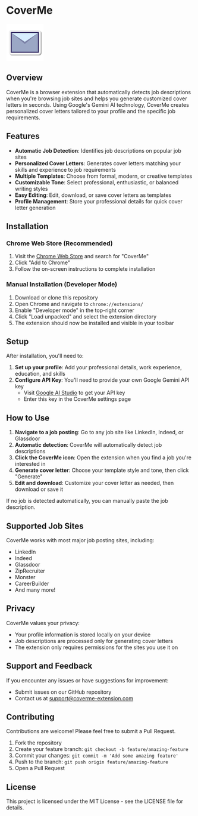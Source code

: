 # CoverMe

![CoverMe Logo](public/icons/icon48.png)

## Overview

CoverMe is a browser extension that automatically detects job descriptions when you're browsing job sites and helps you generate customized cover letters in seconds. Using Google's Gemini AI technology, CoverMe creates personalized cover letters tailored to your profile and the specific job requirements.

## Features

- **Automatic Job Detection**: Identifies job descriptions on popular job sites
- **Personalized Cover Letters**: Generates cover letters matching your skills and experience to job requirements
- **Multiple Templates**: Choose from formal, modern, or creative templates
- **Customizable Tone**: Select professional, enthusiastic, or balanced writing styles
- **Easy Editing**: Edit, download, or save cover letters as templates
- **Profile Management**: Store your professional details for quick cover letter generation

## Installation

### Chrome Web Store (Recommended)
1. Visit the [Chrome Web Store](https://chrome.google.com/webstore) and search for "CoverMe"
2. Click "Add to Chrome"
3. Follow the on-screen instructions to complete installation

### Manual Installation (Developer Mode)
1. Download or clone this repository
2. Open Chrome and navigate to `chrome://extensions/`
3. Enable "Developer mode" in the top-right corner
4. Click "Load unpacked" and select the extension directory
5. The extension should now be installed and visible in your toolbar

## Setup

After installation, you'll need to:

1. **Set up your profile**: Add your professional details, work experience, education, and skills
2. **Configure API Key**: You'll need to provide your own Google Gemini API key
   - Visit [Google AI Studio](https://makersuite.google.com/app/apikey) to get your API key
   - Enter this key in the CoverMe settings page

## How to Use

1. **Navigate to a job posting**: Go to any job site like LinkedIn, Indeed, or Glassdoor
2. **Automatic detection**: CoverMe will automatically detect job descriptions
3. **Click the CoverMe icon**: Open the extension when you find a job you're interested in
4. **Generate cover letter**: Choose your template style and tone, then click "Generate"
5. **Edit and download**: Customize your cover letter as needed, then download or save it

If no job is detected automatically, you can manually paste the job description.

## Supported Job Sites

CoverMe works with most major job posting sites, including:
- LinkedIn
- Indeed
- Glassdoor
- ZipRecruiter
- Monster
- CareerBuilder
- And many more!

## Privacy

CoverMe values your privacy:
- Your profile information is stored locally on your device
- Job descriptions are processed only for generating cover letters
- The extension only requires permissions for the sites you use it on

## Support and Feedback

If you encounter any issues or have suggestions for improvement:
- Submit issues on our GitHub repository
- Contact us at [support@coverme-extension.com](mailto:support@coverme-extension.com)

## Contributing

Contributions are welcome! Please feel free to submit a Pull Request.

1. Fork the repository
2. Create your feature branch: `git checkout -b feature/amazing-feature`
3. Commit your changes: `git commit -m 'Add some amazing feature'`
4. Push to the branch: `git push origin feature/amazing-feature`
5. Open a Pull Request

## License

This project is licensed under the MIT License - see the LICENSE file for details.
